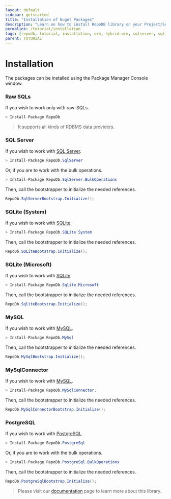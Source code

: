 ```yaml
---
layout: default
sidebar: getstarted
title: "Installation of Nuget Packages"
description: "Learn on how to install RepoDB library on your Project/Solution."
permalink: /tutorial/installation
tags: [repodb, tutorial, installation, orm, hybrid-orm, sqlserver, sqlite, mysql, postgresql]
parent: TUTORIAL
---
```


# Installation

The packages can be installed using the Package Manager Console window.

### Raw SQLs

If you wish to work only with raw-SQLs.

```csharp
> Install-Package RepoDb
```

> It supports all kinds of RDBMS data providers.

### SQL Server

If you wish to work with [SQL Server](https://www.nuget.org/packages/RepoDb.SqlServer).

```csharp
> Install-Package RepoDb.SqlServer
```

Or, if you are to work with the bulk operations.

```csharp
> Install-Package RepoDb.SqlServer.BulkOperations
```

Then, call the bootstrapper to initialize the needed references.

```csharp
RepoDb.SqlServerBootstrap.Initialize();
```

### SQLite (System)

If you wish to work with [SQLite](https://www.nuget.org/packages/RepoDb.SQLite.System).

```csharp
> Install-Package RepoDb.SQLite.System
```

Then, call the bootstrapper to initialize the needed references.

```csharp
RepoDb.SQLiteBootstrap.Initialize();
```

### SQLite (Microsoft)

If you wish to work with [SQLite](https://www.nuget.org/packages/RepoDb.Sqlite.Microsoft).

```csharp
> Install-Package RepoDb.Sqlite.Microsoft
```

Then, call the bootstrapper to initialize the needed references.

```csharp
RepoDb.SqliteBootstrap.Initialize();
```

### MySQL

If you wish to work with [MySQL](https://www.nuget.org/packages/RepoDb.MySql).

```csharp
> Install-Package RepoDb.MySql
```

Then, call the bootstrapper to initialize the needed references.

```csharp
RepoDb.MySqlBootstrap.Initialize();
```

### MySqlConnector

If you wish to work with [MySQL](https://www.nuget.org/packages/RepoDb.MySqlConnector).

```csharp
> Install-Package RepoDb.MySqlConnector;
```

Then, call the bootstrapper to initialize the needed references.

```csharp
RepoDb.MySqlConnectorBootstrap.Initialize();
```

### PostgreSQL

If you wish to work with [PostgreSQL](https://www.nuget.org/packages/RepoDb.PostgreSql).

```csharp
> Install-Package RepoDb.PostgreSql
```

Or, if you are to work with the bulk operations.

```csharp
> Install-Package RepoDb.PostgreSql.BulkOperations
```

Then, call the bootstrapper to initialize the needed references.

```csharp
RepoDb.PostgreSqlBootstrap.Initialize();
```

> Please visit our [documentation](/docs) page to learn more about this library.
